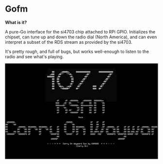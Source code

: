 # Gofm

**What is it?**

A pure-Go interface for the si4703 chip attached to RPi GPIO.  Initializes the chipset, can tune up and down the radio dial (North America), and can even interpret a subset of the RDS stream as provided by the si4703.

It's pretty rough, and full of bugs, but works well-enough to listen to the radio and see what's playing.

![screenshot](screenshot.png)
